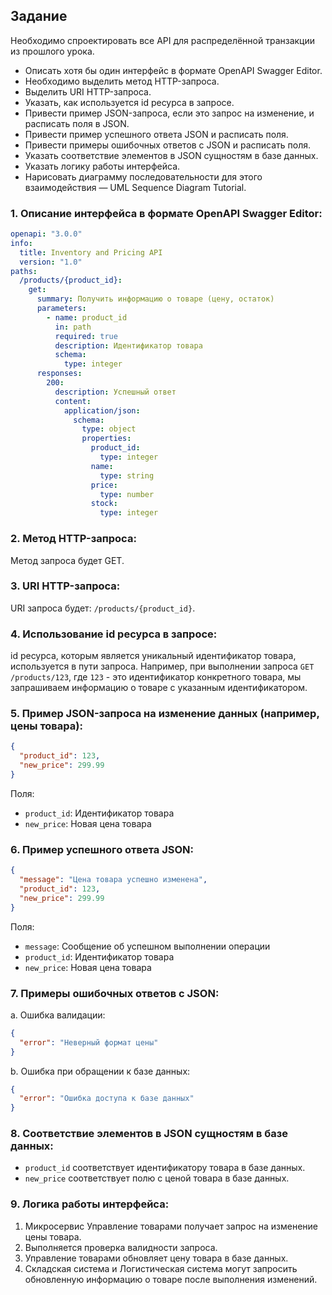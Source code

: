 ## Задание

Необходимо спроектировать все API для распределённой транзакции из прошлого урока.
- Описать хотя бы один интерфейс в формате OpenAPI Swagger Editor. 
- Необходимо выделить метод HTTP-запроса.
- Выделить URI HTTP-запроса.
- Указать, как используется id ресурса в запросе.
- Привести пример JSON-запроса, если это запрос на изменение, и расписать поля в JSON.
- Привести пример успешного ответа JSON и расписать поля.
- Привести примеры ошибочных ответов с JSON и расписать поля.
- Указать соответствие элементов в JSON сущностям в базе данных.
- Указать логику работы интерфейса. 
- Нарисовать диаграмму последовательности для этого взаимодействия — UML Sequence Diagram Tutorial. 

### 1. Описание интерфейса в формате OpenAPI Swagger Editor:
```yaml
openapi: "3.0.0"
info:
  title: Inventory and Pricing API
  version: "1.0"
paths:
  /products/{product_id}:
    get:
      summary: Получить информацию о товаре (цену, остаток)
      parameters:
        - name: product_id
          in: path
          required: true
          description: Идентификатор товара
          schema:
            type: integer
      responses:
        200:
          description: Успешный ответ
          content:
            application/json:
              schema:
                type: object
                properties:
                  product_id:
                    type: integer
                  name:
                    type: string
                  price:
                    type: number
                  stock:
                    type: integer
```

### 2. Метод HTTP-запроса:
Метод запроса будет GET.

### 3. URI HTTP-запроса:
URI запроса будет: `/products/{product_id}`.

### 4. Использование id ресурса в запросе:
id ресурса, которым является уникальный идентификатор товара, используется в пути запроса. Например, при выполнении 
запроса `GET /products/123`, где `123` - это идентификатор конкретного товара, мы запрашиваем информацию о товаре с 
указанным идентификатором.

### 5. Пример JSON-запроса на изменение данных (например, цены товара):
```json
{
  "product_id": 123,
  "new_price": 299.99
}
```
Поля:
- `product_id`: Идентификатор товара
- `new_price`: Новая цена товара

### 6. Пример успешного ответа JSON:
```json
{
  "message": "Цена товара успешно изменена",
  "product_id": 123,
  "new_price": 299.99
}
```
Поля:
- `message`: Сообщение об успешном выполнении операции
- `product_id`: Идентификатор товара
- `new_price`: Новая цена товара

### 7. Примеры ошибочных ответов с JSON:
a. Ошибка валидации:
```json
{
  "error": "Неверный формат цены"
}
```
b. Ошибка при обращении к базе данных:
```json
{
  "error": "Ошибка доступа к базе данных"
}
```

### 8. Соответствие элементов в JSON сущностям в базе данных:
- `product_id` соответствует идентификатору товара в базе данных.
- `new_price` соответствует полю с ценой товара в базе данных.

### 9. Логика работы интерфейса:
1. Микросервис Управление товарами получает запрос на изменение цены товара.
2. Выполняется проверка валидности запроса.
3. Управление товарами обновляет цену товара в базе данных.
4. Складская система и Логистическая система могут запросить обновленную информацию о товаре после выполнения изменений.

